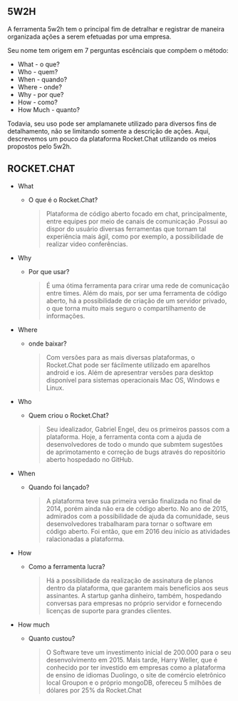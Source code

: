 ## 5W2H 

A ferramenta 5w2h tem o principal fim de detralhar e registrar de maneira organizada ações a serem efetuadas por uma empresa. 

Seu nome tem origem em 7 perguntas escênciais que compõem o método:


* What - o que?
* Who - quem? 
* When - quando? 
* Where - onde?
* Why - por que?
* How - como?
* How Much - quanto?    

Todavia, seu uso pode ser amplamanete utilizado para diversos fins de detalhamento, não se limitando somente a descrição de ações. Aqui, descrevemos um pouco da plataforma Rocket.Chat utilizando os meios propostos pelo 5w2h.

## ROCKET.CHAT 

* What
    * O que é o Rocket.Chat? 

        >Plataforma de código aberto focado em chat, principalmente, entre equipes por meio de canais de comunicação .Possui ao dispor do usuário diversas ferramentas que tornam tal experiência mais ágil, como por exemplo, a possibilidade de realizar video conferências.

* Why 
    * Por que usar? 

        >É uma ótima ferramenta para crirar uma rede de comunicação entre times. Além do mais, por ser uma ferramenta de código aberto, há a possibilidade de criação de um servidor privado, o que torna muito mais seguro o compartilhamento de informações.

* Where
    * onde baixar? 

        >Com versões para as mais diversas plataformas, o Rocket.Chat pode ser fácilmente utilizado em aparelhos android e ios. Além de apresentrar versões para desktop disponível para sistemas operacionais Mac OS, Windows e Linux.

* Who 
    * Quem criou o Rocket.Chat? 

        >Seu idealizador, Gabriel Engel, deu os primeiros passos com a plataforma. Hoje, a ferramenta conta com a ajuda de desenvolvedores de todo o mundo que submtem sugestões de aprimotamento e correção de bugs através do repositório aberto hospedado no GitHub.

* When 
    * Quando foi lançado?
        
        >A plataforma teve sua primeira versão finalizada no final de 2014, porém ainda não era de código aberto. No ano de 2015, admirados com a possibilidade de ajuda da comunidade, seus desenvolvedores trabalharam para tornar o software em código aberto. Foi então, que em 2016 deu início as atividades ralacionadas a plataforma.

* How 
    * Como a ferramenta lucra?
        
        >Há a possibilidade da realização de assinatura de planos dentro da plataforma, que garantem mais benefícios aos seus assinantes. A startup ganha dinheiro, também, hospedando conversas para empresas no próprio servidor e fornecendo licenças de suporte para grandes clientes.

* How much
    * Quanto custou? 

       >O Software teve um investimento inicial de 200.000 para o seu desenvolvimento em 2015. Mais tarde, Harry Weller, que é conhecido por ter investido em empresas como a plataforma de ensino de idiomas Duolingo, o site de comércio eletrônico local Groupon e o próprio mongoDB, ofereceu 5 milhões de dólares por 25% da Rocket.Chat




